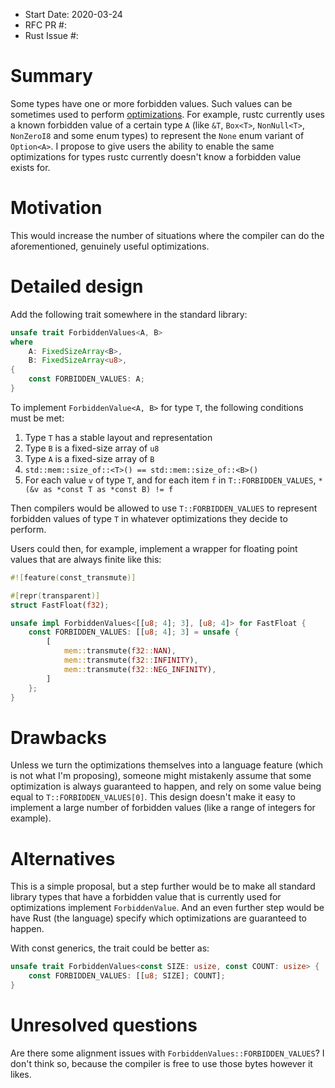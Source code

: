 - Start Date: 2020-03-24
- RFC PR #:
- Rust Issue #:

# Summary

Some types have one or more forbidden values. Such values can be sometimes used to perform [optimizations](https://github.com/rust-lang/rust/pull/45225). For example, rustc currently uses a known forbidden value of a certain type `A` (like `&T`, `Box<T>`, `NonNull<T>`, `NonZeroI8` and some enum types) to represent the `None` enum variant of `Option<A>`. I propose to give users the ability to enable the same optimizations for types rustc currently doesn't know a forbidden value exists for.

# Motivation

This would increase the number of situations where the compiler can do the aforementioned, genuinely useful optimizations.

# Detailed design

Add the following trait somewhere in the standard library:
```rust
unsafe trait ForbiddenValues<A, B>
where
    A: FixedSizeArray<B>,
    B: FixedSizeArray<u8>,
{
    const FORBIDDEN_VALUES: A;
}
```

To implement `ForbiddenValue<A, B>` for type `T`, the following conditions must be met:
1) Type `T` has a stable layout and representation
2) Type `B` is a fixed-size array of `u8`
3) Type `A` is a fixed-size array of `B`
4) `std::mem::size_of::<T>() == std::mem::size_of::<B>()`
5) For each value `v` of type `T`, and for each item `f` in `T::FORBIDDEN_VALUES`, `*(&v as *const T as *const B) != f`

Then compilers would be allowed to use `T::FORBIDDEN_VALUES` to represent forbidden values of type `T` in whatever optimizations they decide to perform.

Users could then, for example, implement a wrapper for floating point values that are always finite like this:
```rust
#![feature(const_transmute)]

#[repr(transparent)]
struct FastFloat(f32);

unsafe impl ForbiddenValues<[[u8; 4]; 3], [u8; 4]> for FastFloat {
    const FORBIDDEN_VALUES: [[u8; 4]; 3] = unsafe {
        [
            mem::transmute(f32::NAN),
            mem::transmute(f32::INFINITY),
            mem::transmute(f32::NEG_INFINITY),
        ]
    };
}
```

# Drawbacks

Unless we turn the optimizations themselves into a language feature (which is not what I'm proposing), someone might mistakenly assume that some optimization is always guaranteed to happen, and rely on some value being equal to `T::FORBIDDEN_VALUES[0]`. This design doesn't make it easy to implement a large number of forbidden values (like a range of integers for example).

# Alternatives

This is a simple proposal, but a step further would be to make all standard library types that have a forbidden value that is currently used for optimizations implement `ForbiddenValue`. And an even further step would be have Rust (the language) specify which optimizations are guaranteed to happen.

With const generics, the trait could be better as:
```rust
unsafe trait ForbiddenValues<const SIZE: usize, const COUNT: usize> {
    const FORBIDDEN_VALUES: [[u8; SIZE]; COUNT];
}
```

# Unresolved questions

Are there some alignment issues with `ForbiddenValues::FORBIDDEN_VALUES`? I don't think so, because the compiler is free to use those bytes however it likes.

